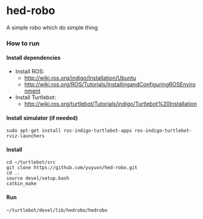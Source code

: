 # hed-robo
A simple robo which do simple thing

### How to run
#### Install dependencies
* Install ROS: 
  * http://wiki.ros.org/indigo/Installation/Ubuntu
  * http://wiki.ros.org/ROS/Tutorials/InstallingandConfiguringROSEnvironment
* Install Turtlebot:
  * http://wiki.ros.org/turtlebot/Tutorials/indigo/Turtlebot%20Installation
  
#### Install simulator (if needed)
```
sudo apt-get install ros-indigo-turtlebot-apps ros-indigo-turtlebot-rviz-launchers
```
#### Install
```
cd ~/turtlebot/src
git clone https://github.com/yuyuvn/hed-robo.git
cd ..
source devel/setup.bash
catkin_make
```
#### Run
```
~/turtlebot/devel/lib/hedrobo/hedrobo
```
